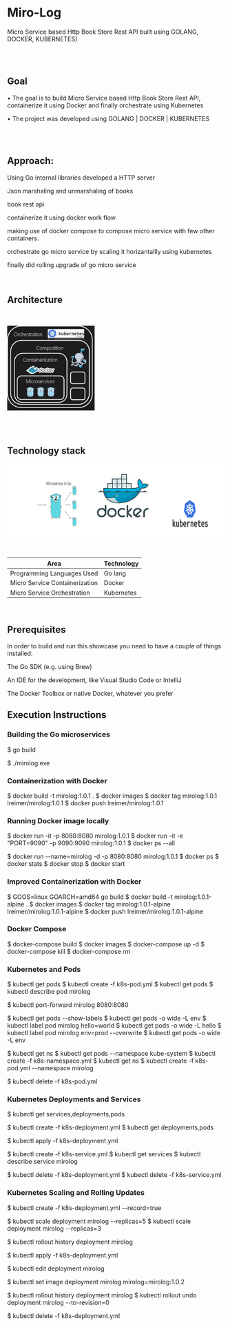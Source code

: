 # Miro-Log

Micro Service based Http Book Store Rest API built using GOLANG, DOCKER, KUBERNETES)

</br>

</br>

## Goal

• The goal is to build Micro Service based Http Book Store Rest API, containerize it using Docker and finally orchestrate using Kubernetes

• The project was developed using GOLANG | DOCKER | KUBERNETES

</br>

</br>

## Approach:


Using Go internal libraries developed a  HTTP server 

Json marshaling and unmarshaling of books  

book rest api 

containerize it using docker work flow 

making use of docker compose to compose micro service with few other containers.

orchestrate  go micro service by scaling it horizantallly using kubernetes

finally did rolling upgrade of go micro service

</br>

## Architecture

</br>

![alt text](https://github.com/mehakhanaa/mirolog/blob/main/images/arch.png)

</br>

<br>

## Technology stack

![alt text](https://github.com/mehakhanaa/mirolog/blob/main/images/stack.png)



</br>    


<table>
<thead>
<tr>
<th>Area</th>
<th>Technology</th>
</tr>
</thead>
<tbody>
	
  <tr>
		<td> Programming Languages Used </td>
		<td> Go lang </td>
	</tr>
	<tr>
		<td> Micro Service Containerization </td>
		<td> Docker </td>
	</tr>
	<tr>
		<td>Micro Service Orchestration </td>
		<td> Kubernetes </td>
	</tr>
</tbody>
</table>



</br>

## Prerequisites

In order to build and run this showcase you need to have a couple of things installed:

The Go SDK (e.g. using Brew)

An IDE for the development, like Visual Studio Code or IntelliJ

The Docker Toolbox or native Docker, whatever you prefer


## Execution Instructions


### Building the Go microservices

$ go build

$ ./mirolog.exe

### Containerization with Docker

$ docker build -t mirolog:1.0.1 .
$ docker images
$ docker tag mirolog:1.0.1 lreimer/mirolog:1.0.1
$ docker push lreimer/mirolog:1.0.1


### Running Docker image locally

$ docker run -it -p 8080:8080 mirolog:1.0.1
$ docker run -it -e "PORT=9090" -p 9090:9090 mirolog:1.0.1
$ docker ps --all

$ docker run --name=mirolog -d -p 8080:8080 mirolog:1.0.1
$ docker ps
$ docker stats
$ docker stop
$ docker start

### Improved Containerization with Docker

$ GOOS=linux GOARCH=amd64 go build
$ docker build -t mirolog:1.0.1-alpine .
$ docker images
$ docker tag mirolog:1.0.1-alpine lreimer/mirolog:1.0.1-alpine
$ docker push lreimer/mirolog:1.0.1-alpine

### Docker Compose

$ docker-compose build
$ docker images
$ docker-compose up -d
$ docker-compose kill
$ docker-compose rm

### Kubernetes and Pods

$ kubectl get pods
$ kubectl create -f k8s-pod.yml
$ kubectl get pods
$ kubectl describe pod mirolog

$ kubectl port-forward mirolog 8080:8080

$ kubectl get pods --show-labels
$ kubectl get pods -o wide -L env
$ kubectl label pod mirolog hello=world
$ kubectl get pods -o wide -L hello
$ kubectl label pod mirolog env=prod --overwrite
$ kubectl get pods -o wide -L env

$ kubectl get ns
$ kubectl get pods --namespace kube-system
$ kubectl create -f k8s-namespace.yml
$ kubectl get ns
$ kubectl create -f k8s-pod.yml --namespace mirolog

$ kubectl delete -f k8s-pod.yml


### Kubernetes Deployments and Services

$ kubectl get services,deployments,pods

$ kubectl create -f k8s-deployment.yml
$ kubectl get deployments,pods

$ kubectl apply -f k8s-deployment.yml

$ kubectl create -f k8s-service.yml
$ kubectl get services
$ kubectl describe service mirolog

$ kubectl delete -f k8s-deployment.yml
$ kubectl delete -f k8s-service.yml


### Kubernetes Scaling and Rolling Updates

$ kubectl create -f k8s-deployment.yml --record=true

$ kubectl scale deployment mirolog --replicas=5
$ kubectl scale deployment mirolog --replicas=3

$ kubectl rollout history deployment mirolog

$ kubectl apply -f k8s-deployment.yml

$ kubectl edit deployment mirolog

$ kubectl set image deployment mirolog mirolog=mirolog:1.0.2

$ kubectl rollout history deployment mirolog
$ kubectl rollout undo deployment mirolog --to-revision=0

$ kubectl delete -f k8s-deployment.yml

</br>